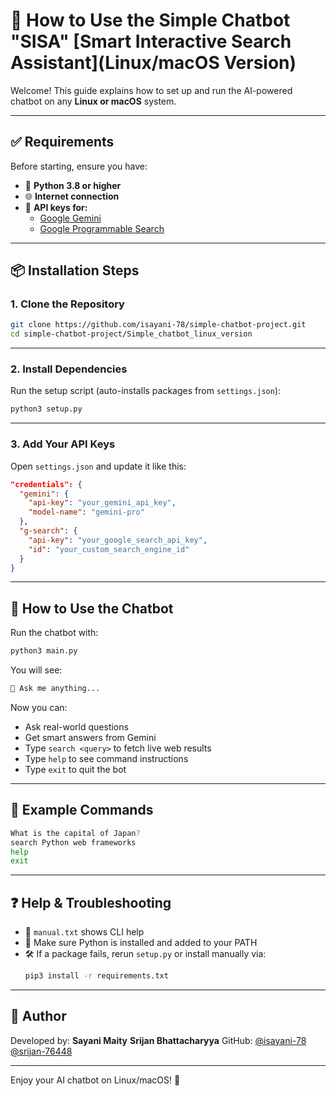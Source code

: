 # 🚀 How to Use the Simple Chatbot "SISA" [Smart Interactive Search Assistant](Linux/macOS Version)

Welcome! This guide explains how to set up and run the AI-powered chatbot on any **Linux or macOS** system.

---

## ✅ Requirements

Before starting, ensure you have:

- 🐍 **Python 3.8 or higher**
- 🌐 **Internet connection**
- 🔑 **API keys for:**
  - [Google Gemini](https://ai.google.dev)
  - [Google Programmable Search](https://programmablesearchengine.google.com)

---

## 📦 Installation Steps

### 1. Clone the Repository

```bash
git clone https://github.com/isayani-78/simple-chatbot-project.git
cd simple-chatbot-project/Simple_chatbot_linux_version
```

---

### 2. Install Dependencies

Run the setup script (auto-installs packages from `settings.json`):

```bash
python3 setup.py
```

---

### 3. Add Your API Keys

Open `settings.json` and update it like this:

```json
"credentials": {
  "gemini": {
    "api-key": "your_gemini_api_key",
    "model-name": "gemini-pro"
  },
  "g-search": {
    "api-key": "your_google_search_api_key",
    "id": "your_custom_search_engine_id"
  }
}
```

---

## 💬 How to Use the Chatbot

Run the chatbot with:

```bash
python3 main.py
```

You will see:
```bash
🤖 Ask me anything...
```

Now you can:
- Ask real-world questions
- Get smart answers from Gemini
- Type `search <query>` to fetch live web results
- Type `help` to see command instructions
- Type `exit` to quit the bot

---

## 🧪 Example Commands

```bash
What is the capital of Japan?
search Python web frameworks
help
exit
```

---

## ❓ Help & Troubleshooting

- 📂 `manual.txt` shows CLI help
- 🔧 Make sure Python is installed and added to your PATH
- 🛠️ If a package fails, rerun `setup.py` or install manually via:
  ```bash
  pip3 install -r requirements.txt
  ```

---

## 🙋 Author

Developed by: **Sayani Maity**
              **Srijan Bhattacharyya**
GitHub: [@isayani-78](https://github.com/isayani-78)
        [@srijan-76448](https://github.com/srijan-76448)

---

Enjoy your AI chatbot on Linux/macOS! 🎉
